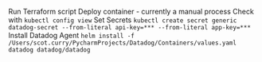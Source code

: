 Run Terraform script
Deploy container - currently a manual process
Check with ```kubectl config view```
Set Secrets ```kubectl create secret generic datadog-secret --from-literal api-key=*** --from-literal app-key=***```
Install Datadog Agent ```helm install -f /Users/scot.curry/PycharmProjects/Datadog/Containers/values.yaml datadog datadog/datadog```

